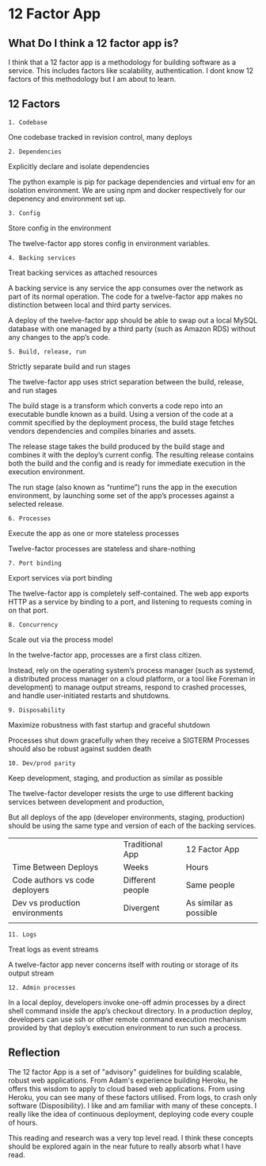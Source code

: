 # 12 Factor App 

## What Do I think a 12 factor app is?

I think that a 12 factor app is a methodology for building software as a service. This includes factors like scalability, authentication. I dont know 12 factors of this methodology but I am about to learn.




## 12 Factors

```
1. Codebase
```

One codebase tracked in revision control, many deploys

```
2. Dependencies
```

Explicitly declare and isolate dependencies

The python example is pip for package dependencies and virtual env for an isolation environment. We are using npm and docker respectively for our depenency and environment set up.


```
3. Config
```

Store config in the environment

The twelve-factor app stores config in environment variables. 

```
4. Backing services
```

Treat backing services as attached resources

A backing service is any service the app consumes over the network as part of its normal operation. The code for a twelve-factor app makes no distinction between local and third party services.

A deploy of the twelve-factor app should be able to swap out a local MySQL database with one managed by a third party (such as Amazon RDS) without any changes to the app’s code.


```
5. Build, release, run
```

Strictly separate build and run stages

The twelve-factor app uses strict separation between the build, release, and run stages

The build stage is a transform which converts a code repo into an executable bundle known as a build. Using a version of the code at a commit specified by the deployment process, the build stage fetches vendors dependencies and compiles binaries and assets.

The release stage takes the build produced by the build stage and combines it with the deploy’s current config. The resulting release contains both the build and the config and is ready for immediate execution in the execution environment.

The run stage (also known as “runtime”) runs the app in the execution environment, by launching some set of the app’s processes against a selected release.



```
6. Processes
```

Execute the app as one or more stateless processes

Twelve-factor processes are stateless and share-nothing



```
7. Port binding
```

Export services via port binding

The twelve-factor app is completely self-contained. The web app exports HTTP as a service by binding to a port, and listening to requests coming in on that port.


```
8. Concurrency
```

Scale out via the process model

In the twelve-factor app, processes are a first class citizen.

Instead, rely on the operating system’s process manager (such as systemd, a distributed process manager on a cloud platform, or a tool like Foreman in development) to manage output streams, respond to crashed processes, and handle user-initiated restarts and shutdowns.


```
9. Disposability
```

Maximize robustness with fast startup and graceful shutdown

Processes shut down gracefully when they receive a SIGTERM
Processes should also be robust against sudden death


```
10. Dev/prod parity
```

Keep development, staging, and production as similar as possible

The twelve-factor developer resists the urge to use different backing services between development and production,

But all deploys of the app (developer environments, staging, production) should be using the same type and version of each of the backing services.


|                                |                  |                        |  
|--------------------------------|------------------|------------------------|
|                                | Traditional App  | 12 Factor App          |
| Time Between Deploys           | Weeks            | Hours                  |
| Code authors vs code deployers | Different people | Same people            |
| Dev vs production environments | Divergent        | As similar as possible |
|                                |                  |                        |


```
11. Logs
```

Treat logs as event streams

A twelve-factor app never concerns itself with routing or storage of its output stream


```
12. Admin processes
```

In a local deploy, developers invoke one-off admin processes by a direct shell command inside the app’s checkout directory. In a production deploy, developers can use ssh or other remote command execution mechanism provided by that deploy’s execution environment to run such a process.



## Reflection

The 12 factor App is a set of "advisory" guidelines for building scalable, robust web applications. From Adam's experience building Heroku, he offers this wisdom to apply to cloud based web applications. From using Heroku, you can see many of these factors utilised. From logs, to crash only software (Disposibility). I like and am familiar with many of these concepts. I really like the idea of continuous deployment, deploying code every couple of hours. 

This reading and research was a very top level read. I think these concepts should be explored again in the near future to really absorb what I have read.